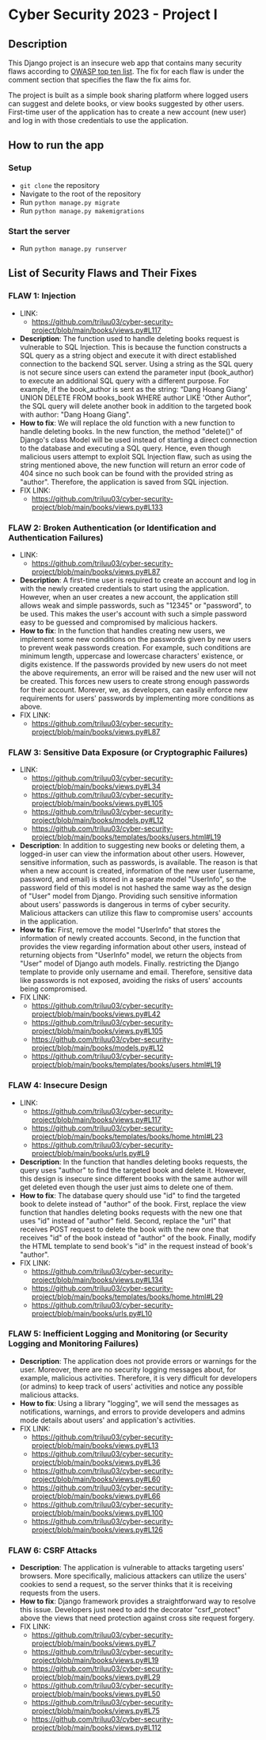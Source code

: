 # Cyber Security 2023 - Project I

## Description

This Django project is an insecure web app that contains many security flaws according to [OWASP top ten list](https://owasp.org/www-project-top-ten/). The fix for each flaw is under the comment section that specifies the flaw the fix aims for.

The project is built as a simple book sharing platform where logged users can suggest and delete books, or view books suggested by other users. First-time user of the application has to create a new account (new user) and log in with those credentials to use the application.

## How to run the app

### Setup

-   `git clone` the repository
-   Navigate to the root of the repository
-   Run `python manage.py migrate`
-   Run `python manage.py makemigrations`

### Start the server

-   Run `python manage.py runserver`

## List of Security Flaws and Their Fixes

### FLAW 1: Injection

-   LINK:
    -   https://github.com/triluu03/cyber-security-project/blob/main/books/views.py#L117
-   **Description**: The function used to handle deleting books request is vulnerable to SQL Injection. This is because the function constructs a SQL query as a string object and execute it with direct established connection to the backend SQL server. Using a string as the SQL query is not secure since users can extend the parameter input (book_author) to execute an additional SQL query with a different purpose. For example, if the book_author is sent as the string: “Dang Hoang Giang' UNION DELETE FROM books_book WHERE author LIKE 'Other Author”, the SQL query will delete another book in addition to the targeted book with author: "Dang Hoang Giang".
-   **How to fix**: We will replace the old function with a new function to handle deleting books. In the new function, the method "delete()" of Django's class Model will be used instead of starting a direct connection to the database and executing a SQL query. Hence, even though malicious users attempt to exploit SQL Injection flaw, such as using the string mentioned above, the new function will return an error code of 404 since no such book can be found with the provided string as "author". Therefore, the application is saved from SQL injection.
-   FIX LINK:
    -   https://github.com/triluu03/cyber-security-project/blob/main/books/views.py#L133

### FLAW 2: Broken Authentication (or Identification and Authentication Failures)

-   LINK:
    -   https://github.com/triluu03/cyber-security-project/blob/main/books/views.py#L87
-   **Description**: A first-time user is required to create an account and log in with the newly created credentials to start using the application. However, when an user creates a new account, the application still allows weak and simple passwords, such as "12345" or "password", to be used. This makes the user's account with such a simple password easy to be guessed and compromised by malicious hackers.
-   **How to fix**: In the function that handles creating new users, we implement some new conditions on the passwords given by new users to prevent weak passwords creation. For example, such conditions are minimum length, uppercase and lowercase characters' existence, or digits existence. If the passwords provided by new users do not meet the above requirements, an error will be raised and the new user will not be created. This forces new users to create strong enough passwords for their account. Morever, we, as developers, can easily enforce new requirements for users' passwords by implementing more conditions as above.
-   FIX LINK:
    -   https://github.com/triluu03/cyber-security-project/blob/main/books/views.py#L87

### FLAW 3: Sensitive Data Exposure (or Cryptographic Failures)

-   LINK:
    -   https://github.com/triluu03/cyber-security-project/blob/main/books/views.py#L34
    -   https://github.com/triluu03/cyber-security-project/blob/main/books/views.py#L105
    -   https://github.com/triluu03/cyber-security-project/blob/main/books/models.py#L12
    -   https://github.com/triluu03/cyber-security-project/blob/main/books/templates/books/users.html#L19
-   **Description**: In addition to suggesting new books or deleting them, a logged-in user can view the information about other users. However, sensitive information, such as passwords, is available. The reason is that when a new account is created, information of the new user (username, password, and email) is stored in a separate model "UserInfo", so the password field of this model is not hashed the same way as the design of "User" model from Django. Providing such sensitive information about users' passwords is dangerous in terms of cyber security. Malicious attackers can utilize this flaw to compromise users' accounts in the application.
-   **How to fix**: First, remove the model "UserInfo" that stores the information of newly created accounts. Second, in the function that provides the view regarding information about other users, instead of returning objects from "UserInfo" model, we return the objects from "User" model of Django auth models. Finally. restricting the Django template to provide only username and email. Therefore, sensitive data like passwords is not exposed, avoiding the risks of users' accounts being compromised.
-   FIX LINK:
    -   https://github.com/triluu03/cyber-security-project/blob/main/books/views.py#L42
    -   https://github.com/triluu03/cyber-security-project/blob/main/books/views.py#L105
    -   https://github.com/triluu03/cyber-security-project/blob/main/books/models.py#L12
    -   https://github.com/triluu03/cyber-security-project/blob/main/books/templates/books/users.html#L19

### FLAW 4: Insecure Design

-   LINK:
    -   https://github.com/triluu03/cyber-security-project/blob/main/books/views.py#L117
    -   https://github.com/triluu03/cyber-security-project/blob/main/books/templates/books/home.html#L23
    -   https://github.com/triluu03/cyber-security-project/blob/main/books/urls.py#L9
-   **Description**: In the function that handles deleting books requests, the query uses "author" to find the targeted book and delete it. However, this design is insecure since different books with the same author will get deleted even though the user just aims to delete one of them.
-   **How to fix**: The database query should use "id" to find the targeted book to delete instead of "author" of the book. First, replace the view function that handles deleting books requests with the new one that uses "id" instead of "author" field. Second, replace the "url" that receives POST request to delete the book with the new one that receives "id" of the book instead of "author" of the book. Finally, modify the HTML template to send book's "id" in the request instead of book's "author".
-   FIX LINK:
    -   https://github.com/triluu03/cyber-security-project/blob/main/books/views.py#L134
    -   https://github.com/triluu03/cyber-security-project/blob/main/books/templates/books/home.html#L29
    -   https://github.com/triluu03/cyber-security-project/blob/main/books/urls.py#L10

### FLAW 5: Inefficient Logging and Monitoring (or Security Logging and Monitoring Failures)

-   **Description**: The application does not provide errors or warnings for the user. Moreover, there are no security logging messages about, for example, malicious activities. Therefore, it is very difficult for developers (or admins) to keep track of users' activities and notice any possible malicious attacks.
-   **How to fix**: Using a library "logging", we will send the messages as notifications, warnings, and errors to provide developers and admins mode details about users' and application's activities.
-   FIX LINK:
    -   https://github.com/triluu03/cyber-security-project/blob/main/books/views.py#L13
    -   https://github.com/triluu03/cyber-security-project/blob/main/books/views.py#L36
    -   https://github.com/triluu03/cyber-security-project/blob/main/books/views.py#L60
    -   https://github.com/triluu03/cyber-security-project/blob/main/books/views.py#L66
    -   https://github.com/triluu03/cyber-security-project/blob/main/books/views.py#L100
    -   https://github.com/triluu03/cyber-security-project/blob/main/books/views.py#L126

### FLAW 6: CSRF Attacks

-   **Description**: The application is vulnerable to attacks targeting users' browsers. More specifically, malicious attackers can utilize the users' cookies to send a request, so the server thinks that it is receiving requests from the users.
-   **How to fix**: Django framework provides a straightforward way to resolve this issue. Developers just need to add the decorator "csrf_protect" above the views that need protection against cross site request forgery.
-   FIX LINK:
    -   https://github.com/triluu03/cyber-security-project/blob/main/books/views.py#L7       
    -   https://github.com/triluu03/cyber-security-project/blob/main/books/views.py#L19
    -   https://github.com/triluu03/cyber-security-project/blob/main/books/views.py#L29
    -   https://github.com/triluu03/cyber-security-project/blob/main/books/views.py#L50
    -   https://github.com/triluu03/cyber-security-project/blob/main/books/views.py#L75
    -   https://github.com/triluu03/cyber-security-project/blob/main/books/views.py#L112
